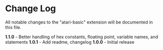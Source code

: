 # Change Log

All notable changes to the "atari-basic" extension will be documented in this file.

**1.1.0** - Better handling of hex constants, floating point, variable names, and statements
**1.0.1** - Add readme, changelog
**1.0.0** - Initial release



